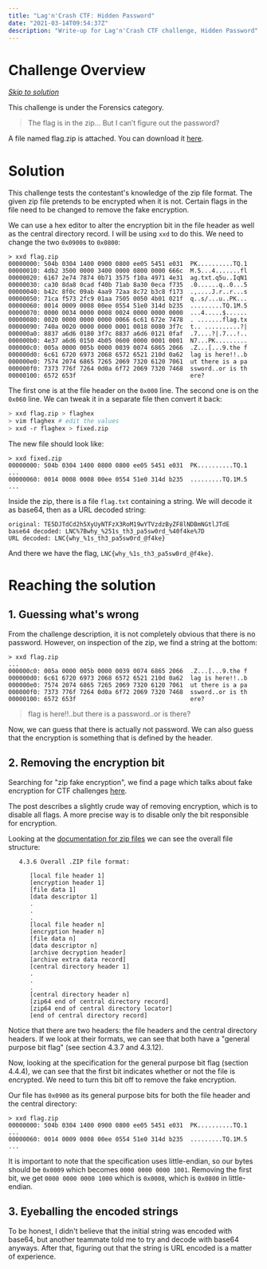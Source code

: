 ```yaml
---
title: "Lag'n'Crash CTF: Hidden Password"
date: "2021-03-14T09:54:37Z"
description: "Write-up for Lag'n'Crash CTF challenge, Hidden Password"
---
```

# Challenge Overview
[_Skip to solution_](#Solution)

This challenge is under the Forensics category.
> The flag is in the zip… But I can’t figure out the password?

A file named flag.zip is attached. You can download it [here](./flag.zip).

# Solution
This challenge tests the contestant's knowledge of the zip file format. The given
zip file pretends to be encrypted when it is not. Certain flags in the file need
to be changed to remove the fake encryption.

We can use a hex editor to alter the encryption bit in the file header as well as
the central directory record. I will be using `xxd` to do this. We need to change
the two `0x0900`s to `0x0800`:
```
> xxd flag.zip
00000000: 504b 0304 1400 0900 0800 ee05 5451 e031  PK..........TQ.1
00000010: 4db2 3500 0000 3400 0000 0800 0000 666c  M.5...4.......fl
00000020: 6167 2e74 7874 0b71 3575 f10a 4971 4e31  ag.txt.q5u..IqN1
00000030: ca30 8da8 0cad f40b 71ab 8a30 0eca f735  .0......q..0...5
00000040: b42c 8f0c 09ab 4aa9 72aa 8c72 b3c8 f173  .,....J.r..r...s
00000050: 71ca f573 2fc9 01aa 7505 0050 4b01 021f  q..s/...u..PK...
00000060: 0014 0009 0008 00ee 0554 51e0 314d b235  .........TQ.1M.5
00000070: 0000 0034 0000 0008 0024 0000 0000 0000  ...4.....$......
00000080: 0020 0000 0000 0000 0066 6c61 672e 7478  . .......flag.tx
00000090: 740a 0020 0000 0000 0001 0018 0080 3f7c  t.. ..........?|
000000a0: 8837 a6d6 0180 3f7c 8837 a6d6 0121 0faf  .7....?|.7...!..
000000b0: 4e37 a6d6 0150 4b05 0600 0000 0001 0001  N7...PK.........
000000c0: 005a 0000 005b 0000 0039 0074 6865 2066  .Z...[...9.the f
000000d0: 6c61 6720 6973 2068 6572 6521 210d 0a62  lag is here!!..b
000000e0: 7574 2074 6865 7265 2069 7320 6120 7061  ut there is a pa
000000f0: 7373 776f 7264 0d0a 6f72 2069 7320 7468  ssword..or is th
00000100: 6572 653f                                ere?
```
The first one is at the file header on the `0x000` line. The second one is on the
`0x060` line. We can tweak it in a separate file then convert it back:
```bash
> xxd flag.zip > flaghex
> vim flaghex # edit the values
> xxd -r flaghex > fixed.zip
```

The new file should look like:
```
> xxd fixed.zip
00000000: 504b 0304 1400 0800 0800 ee05 5451 e031  PK..........TQ.1
...
00000060: 0014 0008 0008 00ee 0554 51e0 314d b235  .........TQ.1M.5
...
```

Inside the zip, there is a file `flag.txt` containing a string. We will decode it
as base64, then as a URL decoded string:
```
original: TE5DJTdCd2h5XyUyNTFzX3RoM19wYTVzdzByZF8lNDBmNGtlJTdE
base64 decoded: LNC%7Bwhy_%251s_th3_pa5sw0rd_%40f4ke%7D
URL decoded: LNC{why_%1s_th3_pa5sw0rd_@f4ke}
```

And there we have the flag, `LNC{why_%1s_th3_pa5sw0rd_@f4ke}`.

# Reaching the solution
## 1. Guessing what's wrong
From the challenge description, it is not completely obvious that there is no
password. However, on inspection of the zip, we find a string at the bottom:
```
> xxd flag.zip
...
000000c0: 005a 0000 005b 0000 0039 0074 6865 2066  .Z...[...9.the f
000000d0: 6c61 6720 6973 2068 6572 6521 210d 0a62  lag is here!!..b
000000e0: 7574 2074 6865 7265 2069 7320 6120 7061  ut there is a pa
000000f0: 7373 776f 7264 0d0a 6f72 2069 7320 7468  ssword..or is th
00000100: 6572 653f                                ere?
```
> flag is here!!..but there is a password..or is there?

Now, we can guess that there is actually not password. We can also guess that the
encryption is something that is defined by the header.

## 2. Removing the encryption bit
Searching for "zip fake encryption", we find a page which talks about fake
encryption for CTF challenges [here](https://www.programmersought.com/article/33704714691/).

The post describes a slightly crude way of removing encryption, which is to
disable all flags. A more precise way is to disable only the bit responsible for
encryption.

Looking at the [documentation for zip files](https://pkware.cachefly.net/webdocs/casestudies/APPNOTE.TXT)
we can see the overall file structure:

```
   4.3.6 Overall .ZIP file format:

      [local file header 1]
      [encryption header 1]
      [file data 1]
      [data descriptor 1]
      . 
      .
      .
      [local file header n]
      [encryption header n]
      [file data n]
      [data descriptor n]
      [archive decryption header] 
      [archive extra data record] 
      [central directory header 1]
      .
      .
      .
      [central directory header n]
      [zip64 end of central directory record]
      [zip64 end of central directory locator] 
      [end of central directory record]
```

Notice that there are two headers: the file headers and the central directory
headers. If we look at their formats, we can see that both have a "general
purpose bit flag" (see section 4.3.7 and 4.3.12).

Now, looking at the specification for the general purpose bit flag (section
4.4.4), we can see that the first bit indicates whether or not the file is
encrypted. We need to turn this bit off to remove the fake encryption.

Our file has `0x0900` as its general purpose bits for both the file header and the
central directory:
```
> xxd flag.zip
00000000: 504b 0304 1400 0900 0800 ee05 5451 e031  PK..........TQ.1
...
00000060: 0014 0009 0008 00ee 0554 51e0 314d b235  .........TQ.1M.5
...
```

It is important to note that the specification uses little-endian, so our bytes
should be `0x0009` which becomes `0000 0000 0000 1001`. Removing the first bit,
we get `0000 0000 0000 1000` which is `0x0008`, which is `0x0800` in
little-endian.

## 3. Eyeballing the encoded strings
To be honest, I didn't believe that the initial string was encoded with base64,
but another teammate told me to try and decode with base64 anyways. After that,
figuring out that the string is URL encoded is a matter of experience.
